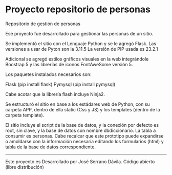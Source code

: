 # Proyecto repositorio de personas
Repositorio de gestión de personas

Ese proyecto fue desarrollado para gestionar las personas de un sitio.

Se implementó el sitio con el Lenguaje Python y se le agregó Flask.
Las versiones a usar de Pyton son la 3.11.5
La versión de PIP usada es 23.2.1

Adicional se agregó estilos gráficos visuales en la web integrándole Boostrap 5 y las librerías de íconos FontAweSome versión 5.

Los paquetes instalados necesarios son:

Flask (pip install flask)
Pymysql (pip install pymysql)

Cabe acotar que la librería flash incluye Ninja2.

Se estructuró el sitio en base a los estádares web de Python, con su carpeta APP, dentro de ella static (Css y JS) y los templates (dentro de la carpeta template).

El sitio incluye el script de la base de datos, y la conexión por defecto es root, sin clave, y la base de datos con nombre dbdiccionario. La tabla a consumir es personas.
Cabe recalcar que este prototipo puede expandirse o amoldarse con la información necesaria editando los formularios (html) y tabla de la base de datos correspondiente.

***********************************
Este proyecto es Desarrollado por José Serrano Dávila.
Código abierto (libre distribución)
